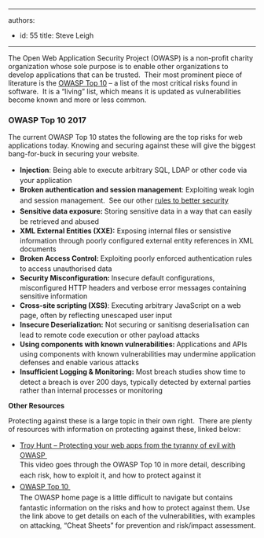 

---
authors:
  - id: 55
    title: Steve Leigh
---




<span class='intro'> <p>The Open Web Application Security Project (OWASP) is a non-profit charity organization&#160;whose sole purpose is to enable other organizations to develop applications that can be trusted.&#160; Their most prominent piece of literature is the <a href="https&#58;//www.owasp.org/index.php/Top_10-2017_Top_10" target="_blank">OWASP Top 10​</a>&#160;– a list of the most critical risks found in software.&#160; It is a “living” list, which means it is updated as vulnerabilities become known and more or less common. </p> </span>

<h3 class="ssw15-rteElement-H3">OWASP Top 10 2017<br></h3><p class="p2"><span class="s1">The current OWASP Top 10 states the following are the top risks for web applications today. Knowing and securing against these will give the biggest bang-for-buck in securing your website. </span></p><ul class="p3"><li><span class="s1" style="line-height&#58;1.6;"><strong>Injection</strong>&#58; Being able to execute arbitrary SQL, LDAP or other code via your application</span><br></li><li><span class="s1" style="line-height&#58;1.6;"><strong>Broken authentication and session management</strong>&#58; Exploiting weak login and session management.&#160; See our other <a href="/_layouts/15/FIXUPREDIRECT.ASPX?WebId=3dfc0e07-e23a-4cbb-aac2-e778b71166a2&amp;TermSetId=07da3ddf-0924-4cd2-a6d4-a4809ae20160&amp;TermId=755d4b67-3a96-4455-9193-1f93102f4042">rules to better security</a>​</span><br></li><li><span class="s1" style="line-height&#58;1.6;"><strong>Sensitive data exposure&#58;&#160;</strong>Storing sensitive data in a way that can easily be retrieved and abused<br></span></li><li><span class="s1" style="line-height&#58;1.6;"><strong>XML External Entities (XXE)&#58;</strong> Exposing internal files or sensistive information through poorly configured external entity references in XML documents</span></li><li><span class="s1" style="line-height&#58;1.6;"><strong>Broken Access Control&#58; </strong>Exploiting poorly enforced&#160;authentication rules to access unauthorised data</span></li><li><span class="s1" style="line-height&#58;1.6;"><strong>Security Misconfiguration&#58;&#160;</strong>Insecure default configurations, misconfigured HTTP headers and verbose error messages containing sensitive information​<br></span></li><li><span class="s1" style="line-height&#58;1.6;"><strong>Cross-site scripting (XSS)</strong>&#58; Executing arbitrary JavaScript on a web page, often by reflecting unescaped user input</span><br></li><li><span class="s1" style="line-height&#58;1.6;"><strong>Insecure Deserialization&#58;</strong>&#160;Not securing or sanitisng&#160;deserialisation can lead to remote code execution or other payload attacks</span></li><li><span class="s1" style="line-height&#58;1.6;"><strong>Using components with known vulnerabilities&#58;&#160;</strong>Applications and APIs using components with known vulnerabilities may undermine application defenses and enable various attacks</span></li><li><span class="s1" style="line-height&#58;1.6;"><strong style="background-color&#58;initial;">Insufficient Logging &amp; Monitoring&#58;</strong><span style="background-color&#58;initial;"> Most breach studies show time to detect a breach is over 200 days, typically detected by external parties rather than internal processes or monitoring</span><br></span></li></ul><p class="p1"><span class="s1"><b>Other Resources&#160;</b></span></p><p class="p2"><span class="s1">Protecting against these is a large topic in their own right.&#160; There are plenty of resources with information on protecting against these, linked below&#58; </span></p><p class="p2"></p><ul><li><a href="http&#58;//tv.ssw.com/1492/protecting-your-web-apps-from-the-tyranny-of-evil-with-owasp" target="_blank" style="line-height&#58;1.6;">Troy Hunt – Protecting your web apps from the tyranny of evil with OWASP&#160;</a><br><span class="s1" style="line-height&#58;1.6;">This video goes through the OWASP Top 10 in more detail, describing each ris</span><span class="s5" style="line-height&#58;1.6;">k</span><span class="s1" style="line-height&#58;1.6;">, how to exploit it, and how to protect against it</span></li><li><a href="https&#58;//www.owasp.org/index.php/Category&#58;OWASP_Top_Ten_2017_Project" target="_blank" style="line-height&#58;1.6;background-color&#58;initial;">OWASP Top 10&#160;</a><br><span style="line-height&#58;1.6;background-color&#58;initial;">The OWASP home page is a little difficult to </span><span style="line-height&#58;1.6;background-color&#58;initial;">navigate</span><span style="line-height&#58;1.6;background-color&#58;initial;">&#160;but contains fantastic information on the risks and how to protect against them. Use the link above to get details on each of the vulnerabilities, with examples on attacking, “Cheat Sheets” for prevention and risk/impact </span><span style="line-height&#58;1.6;background-color&#58;initial;">assessment</span><span style="line-height&#58;1.6;background-color&#58;initial;">.</span></li></ul><p></p>


